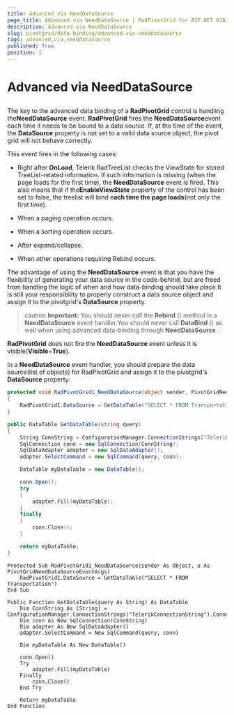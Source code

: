 ```yaml
---
title: Advanced via NeedDataSource
page_title: Advanced via NeedDataSource | RadPivotGrid for ASP.NET AJAX Documentation
description: Advanced via NeedDataSource
slug: pivotgrid/data-binding/advanced-via-needdatasource
tags: advanced,via,needdatasource
published: True
position: 1
---
```


# Advanced via NeedDataSource



## 

The key to the advanced data binding of a **RadPivotGrid** control is handling the**NeedDataSource** event. **RadPivotGrid** fires the **NeedDataSource**event each time it needs to be bound to a data source. If, at the time of the event, the **DataSource** property is not set to a valid data source object, the pivot grid will not behave correctly.

This event fires in the following cases:

* Right after **OnLoad**, Telerik RadTreeList checks the ViewState for stored TreeList-related information. If such information is missing (when the page loads for the first time), the **NeedDataSource** event is fired. This also means that if the**EnableViewState** property of the control has been set to false, the treelist will bind e**ach time the page loads**(not only the first time).

* When a paging operation occurs.

* When a sorting operation occurs.

* After expand/collapse.

* When other operations requiring Rebind occurs.

The advantage of using the **NeedDataSource** event is that you have the flexibility of generating your data source in the code-behind, but are freed from handling the logic of when and how data-binding should take place.It is still your responsibility to properly construct a data source object and assign it to the pivotgrid's **DataSource** property.

>caution  **Important:** You should never call the **Rebind** () method in a **NeedDataSource** event handler.You should never call **DataBind** () as well when	using advanced data-binding through **NeedDataSource** .
>


**RadPivotGrid** does not fire the **NeedDataSource** event unless it is visible(**Visible**=**True**).

In a **NeedDataSource** event handler, you should prepare the data source(list of objects) for RadPivotGrid and assign it to the pivotgrid's **DataSource** property:



````C#
protected void RadPivotGrid1_NeedDataSource(object sender, PivotGridNeedDataSourceEventArgs e)
{
    RadPivotGrid1.DataSource = GetDataTable("SELECT * FROM Transportation");
}

public DataTable GetDataTable(string query)
{
    String ConnString = ConfigurationManager.ConnectionStrings["TelerikConnectionString"].ConnectionString;
    SqlConnection conn = new SqlConnection(ConnString);
    SqlDataAdapter adapter = new SqlDataAdapter();
    adapter.SelectCommand = new SqlCommand(query, conn);

    DataTable myDataTable = new DataTable();

    conn.Open();
    try
    {
        adapter.Fill(myDataTable);
    }
    finally
    {
        conn.Close();
    }

    return myDataTable;
}
````
````VB.NET
Protected Sub RadPivotGrid1_NeedDataSource(sender As Object, e As PivotGridNeedDataSourceEventArgs)
    RadPivotGrid1.DataSource = GetDataTable("SELECT * FROM Transportation")
End Sub

Public Function GetDataTable(query As String) As DataTable
    Dim ConnString As [String] = ConfigurationManager.ConnectionStrings("TelerikConnectionString").ConnectionString
    Dim conn As New SqlConnection(ConnString)
    Dim adapter As New SqlDataAdapter()
    adapter.SelectCommand = New SqlCommand(query, conn)

    Dim myDataTable As New DataTable()

    conn.Open()
    Try
        adapter.Fill(myDataTable)
    Finally
        conn.Close()
    End Try

    Return myDataTable
End Function
````

